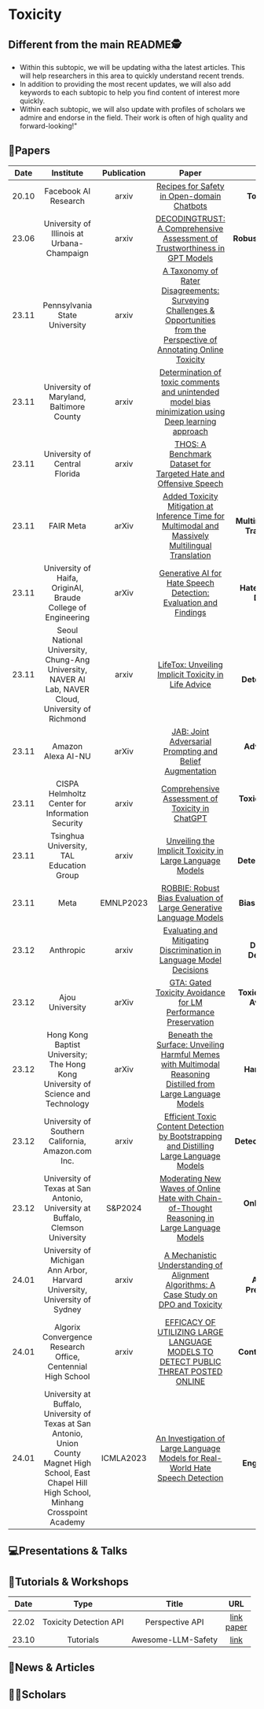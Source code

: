 # Toxicity

## Different from the main README🕵️

- Within this subtopic, we will be updating witha the latest articles. This will help researchers in this area to quickly understand recent trends.
- In addition to providing the most recent updates, we will also add keywords to each subtopic to help you find content of interest more quickly.
- Within each subtopic, we will also update with profiles of scholars we admire and endorse in the field. Their work is often of high quality and forward-looking!"


## 📑Papers

| Date  |                                                                      Institute                                                                       | Publication |                                                                             Paper                                                                              |                                       Keywords                                       |
|:-----:|:----------------------------------------------------------------------------------------------------------------------------------------------------:|:-----------:|:--------------------------------------------------------------------------------------------------------------------------------------------------------------:|:------------------------------------------------------------------------------------:|
| 20.10 |                                                                 Facebook AI Research                                                                 |    arxiv    |                                         [Recipes for Safety in Open-domain Chatbots](https://arxiv.org/abs/2010.07079)                                         |                          **Toxic Behavior**&**Open-domain**                          |
| 23.06 |                                                      University of Illinois at Urbana-Champaign                                                      |    arxiv    |                         [DECODINGTRUST: A Comprehensive Assessment of Trustworthiness in GPT Models](https://arxiv.org/abs/2306.11698)                         |                  **Robustness**&**Ethics**&**Privacy**&**Toxicity**                  |
| 23.11 |                                                            Pennsylvania State University                                                             |    arxiv    | [A Taxonomy of Rater Disagreements: Surveying Challenges & Opportunities from the Perspective of Annotating Online Toxicity](https://arxiv.org/abs/2311.04345) |                               **Toxicity**&**Survey**                                |
| 23.11 |                                                       University of Maryland, Baltimore County                                                       |    arxiv    |            [Determination of toxic comments and unintended model bias minimization using Deep learning approach](https://arxiv.org/abs/2311.04789)             |                         **Toxicity**&**Detection**&**Bias**                          |
| 23.11 |                                                            University of Central Florida                                                             |    arxiv    |                              [THOS: A Benchmark Dataset for Targeted Hate and Offensive Speech](https://arxiv.org/abs/2311.06446)                              |                   **Hate Speech**&**Offensive Speech**&**Dataset**                   |
| 23.11 |                                                                      FAIR Meta                                                                       |    arXiv    |             [Added Toxicity Mitigation at Inference Time for Multimodal and Massively Multilingual Translation](https://arxiv.org/abs/2311.06532)              |   **Multimodal Translation**&**Multilingual Translation**&**Toxicity Mitigation**    |
| 23.11 |                                             University of Haifa, OriginAI, Braude College of Engineering                                             |    arXiv    |                              [Generative AI for Hate Speech Detection: Evaluation and Findings](https://arxiv.org/abs/2311.09993)                              |         **Hate Speech Detection**&**Synthetic Data**&&**Data Augmentation**          |
| 23.11 |                          Seoul National University, Chung-Ang University, NAVER AI Lab, NAVER Cloud, University of Richmond                          |    arxiv    |                                    [LifeTox: Unveiling Implicit Toxicity in Life Advice](https://arxiv.org/abs/2311.09585)                                     |         **LifeTox Dataset**&**Toxicity Detection**&**Social Media Analysis**         |
| 23.11 |                                                                  Amazon Alexa AI-NU                                                                  |    arXiv    |                                  [JAB: Joint Adversarial Prompting and Belief Augmentation](https://arxiv.org/abs/2311.09473)                                  |           **Adversarial Prompting**&T**oxicity Reduction**&**Robustness**            |
| 23.11 |                                                   CISPA Helmholtz Center for Information Security                                                    |    arxiv    |                                      [Comprehensive Assessment of Toxicity in ChatGPT](https://arxiv.org/abs/2311.14685)                                       |               **Toxicity Assessment**&**Instruction-tuning Datasets**                |
| 23.11 |                                                       Tsinghua University, TAL Education Group                                                       |    arxiv    |                                  [Unveiling the Implicit Toxicity in Large Language Models](https://arxiv.org/abs/2311.17391)                                  |       **Implicit Toxicity**&**Toxicity Detection**&**Reinforcement Learning**        |
| 23.11 |                                                                         Meta                                                                         |  EMNLP2023  |                             [ROBBIE: Robust Bias Evaluation of Large Generative Language Models](https://arxiv.org/abs/2311.18140)                             |                    **Bias Evaluation**&**Fairness**&**Toxicity**                     |
| 23.12 |                                                                      Anthropic                                                                       |    arxiv    |                            [Evaluating and Mitigating Discrimination in Language Model Decisions](https://arxiv.org/abs/2312.03689)                            |         **Discrimination**&**High-Stakes Decisions**&**Societal Decisions**          |
| 23.12 |                                                                   Ajou University                                                                    |    arXiv    |                               [GTA: Gated Toxicity Avoidance for LM Performance Preservation](https://arxiv.org/abs/2312.06122)                                | **Toxicity Avoidance**&**Gated Toxicity Avoidance**&**Controllable Text Generation** |
| 23.12 |                                   Hong Kong Baptist University; The Hong Kong University of Science and Technology                                   |    arXiv    |        [Beneath the Surface: Unveiling Harmful Memes with Multimodal Reasoning Distilled from Large Language Models](https://arxiv.org/abs/2312.05434)         |                         **Harmful**&**Multimodal Reasoning**                         |
| 23.12 |                                                  University of Southern California, Amazon.com Inc.                                                  |    arxiv    |                  [Efficient Toxic Content Detection by Bootstrapping and Distilling Large Language Models](https://arxiv.org/abs/2312.08303)                   |      **Toxic Content Detection**&**Bootstrapping**&**Decision-Tree-of-Thought**      |
| 23.12 |                                    University of Texas at San Antonio, University at Buffalo, Clemson University                                     |   S&P2024   |                [Moderating New Waves of Online Hate with Chain-of-Thought Reasoning in Large Language Models](https://arxiv.org/abs/2312.15099)                |                    **Online Hate**&**Chain-of-Thought Reasoning**                    |
| 24.01 |                                      University of Michigan Ann Arbor, Harvard University, University of Sydney                                      |    arxiv    |                   [A Mechanistic Understanding of Alignment Algorithms: A Case Study on DPO and Toxicity](https://arxiv.org/abs/2401.01967)                    |    **Alignment Algorithms**&**Toxicity**&**Direct Preference Optimization (DPO)**    |
| 24.01 |                                             Algorix Convergence Research Office, Centennial High School                                              |    arxiv    |                     [EFFICACY OF UTILIZING LARGE LANGUAGE MODELS TO DETECT PUBLIC THREAT POSTED ONLINE](https://arxiv.org/abs/2401.02974)                      |                       **Content Moderation**&**Public Threat**                       |
| 24.01 | University at Buffalo, University of Texas at San Antonio, Union County Magnet High School, East Chapel Hill High School, Minhang Crosspoint Academy |  ICMLA2023  |                       [An Investigation of Large Language Models for Real-World Hate Speech Detection](https://arxiv.org/abs/2401.03346)                       |             **Hate Speech**&**Prompt Engineering**&**Few-shot Learning**             |


## 💻Presentations & Talks


## 📖Tutorials & Workshops

| Date  |          Type          |       Title        |                                          URL                                          |
|:-----:|:----------------------:|:------------------:|:-------------------------------------------------------------------------------------:|
| 22.02 | Toxicity Detection API |  Perspective API   | [link](https://www.perspectiveapi.com/)<br/>[paper](https://arxiv.org/abs/2202.11176) |
| 23.10 |       Tutorials        | Awesome-LLM-Safety |                 [link](https://github.com/ydyjya/Awesome-LLM-Safety)                  |

## 📰News & Articles

## 🧑‍🏫Scholars
